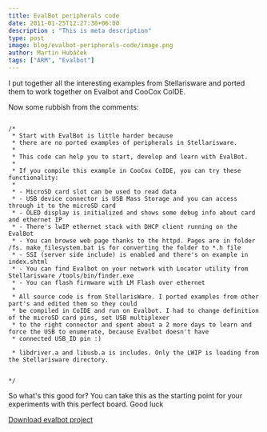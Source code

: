 ```yaml
---
title: EvalBot peripherals code
date: 2011-01-25T12:27:38+06:00
description : "This is meta description"
type: post
image: blog/evalbot-peripherals-code/image.png
author: Martin Hubáček
tags: ["ARM", "Evalbot"]
---
```


I put together all the interesting examples from Stellarisware and ported them to work together on Evalbot and CooCox CoIDE.

<!--more-->

Now some rubbish from the comments:

```

/*
 * Start with EvalBot is little harder because
 * there are no ported examples of peripherals in Stellarisware.
 *
 * This code can help you to start, develop and learn with EvalBot.
 *
 * If you compile this example in CooCox CoIDE, you can try these functionality:
 *
 * - MicroSD card slot can be used to read data
 * - USB device connector is USB Mass Storage and you can access through it to the microSD card
 * - OLED display is initialized and shows some debug info about card and ethernet IP
 * - There's lwIP ethernet stack with DHCP client running on the EvalBot
 * - You can browse web page thanks to the httpd. Pages are in folder /fs. make_filesystem.bat is for converting the folder to *.h file
 * - SSI (server side include) is enabled and there's on example in index.shtml
 * - You can find Evalbot on your network with Locator utility from Stellarisware /tools/bin/finder.exe
 * - You can flash firmware with LM Flash over ethernet
 *
 * All source code is from StellarisWare. I ported examples from other part's and edited them so they could
 * be compiled in CoIDE and run on Evalbot. I had to change definition of the microSD card pins, set USB multiplexer
 * to the right connector and spent about a 2 more days to learn and force the USB to enumerate, because Evalbot doesn't have
 * connected USB_ID pin :)

 * libdriver.a and libusb.a is includes. Only the LWIP is loading from the Stellarisware directory.


*/
```

So what's this good for? You can take this as the starting point for your experiments with this perfect board. Good luck

[Download evalbot project](hub_peripherals_v1_0.zip)
